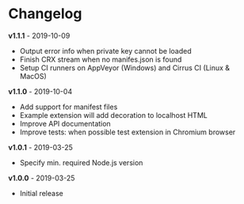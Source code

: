 Changelog
=========

**v1.1.1** - 2019-10-09

- Output error info when private key cannot be loaded
- Finish CRX stream when no manifes.json is found
- Setup CI runners on AppVeyor (Windows) and Cirrus CI (Linux & MacOS)

**v1.1.0** - 2019-10-04

- Add support for manifest files
- Example extension will add decoration to localhost HTML
- Improve API documentation
- Improve tests: when possible test extension in Chromium browser

**v1.0.1** - 2019-03-25

- Specify min. required Node.js version

**v1.0.0** - 2019-03-25

- Initial release
